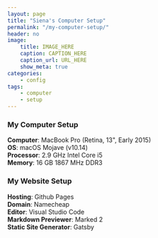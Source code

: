 ```yaml
---
layout: page
title: "Siena's Computer Setup"
permalink: "/my-computer-setup/"
header: no
image:
    title: IMAGE_HERE
    caption: CAPTION_HERE
    caption_url: URL_HERE
    show_meta: true
categories:
    - config
tags:
    - computer
    - setup
---
```


### My Computer Setup
__Computer__: MacBook Pro (Retina, 13", Early 2015) <br/>
__OS__: macOS Mojave (v10.14) <br/>
__Processor__: 2.9 GHz Intel Core i5 <br/>
__Memory__: 16 GB 1867 MHz DDR3 <br/>

### My Website Setup
__Hosting__: Github Pages <br/>
__Domain__: Namecheap <br/>
__Editor__: Visual Studio Code <br/>
__Markdown Previewer__: Marked 2 <br/>
__Static Site Generator__: Gatsby <br/>